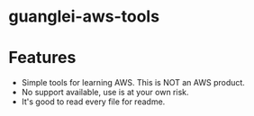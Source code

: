 # guanglei-aws-tools

# Features
* Simple tools for learning AWS. This is NOT an AWS product.
* No support available, use is at your own risk.
* It's good to read every file for readme.
